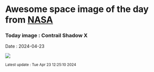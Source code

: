 
# Awesome space image of the day from [NASA](https://api.nasa.gov/)

### Today image : Contrail Shadow X
Date : 2024-04-23

![](https://apod.nasa.gov/apod/image/2404/ContrailX_Ekmen_960.jpg)

<small>Latest update : Tue Apr 23 12:25:10 2024</small>
        